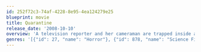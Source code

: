 ```yaml
---
id: 252f72c3-74af-4228-8e95-4ea124279e25
blueprint: movie
title: Quarantine
release_date: '2008-10-10'
overview: 'A television reporter and her cameraman are trapped inside a building quarantined by the CDC after the outbreak of a mysterious virus which turns humans into bloodthirsty killers.'
genres: '[{"id": 27, "name": "Horror"}, {"id": 878, "name": "Science Fiction"}, {"id": 53, "name": "Thriller"}]'
---
```

